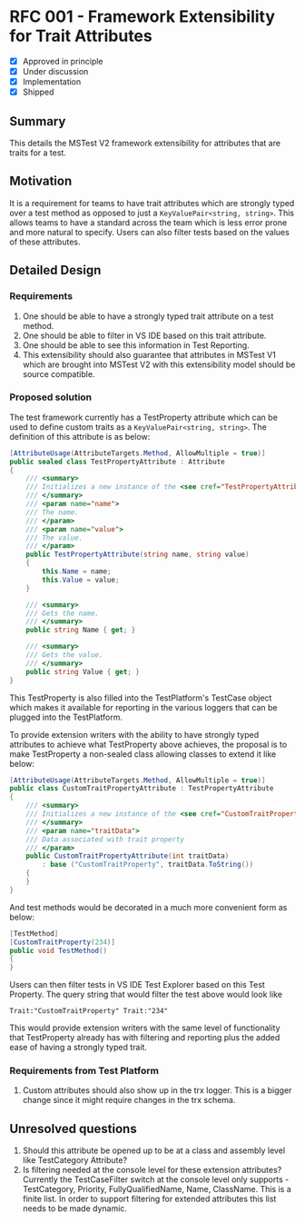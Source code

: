# RFC 001 - Framework Extensibility for Trait Attributes

- [x] Approved in principle
- [x] Under discussion
- [x] Implementation
- [x] Shipped

## Summary

This details the MSTest V2 framework extensibility for attributes that are traits for a test.

## Motivation

It is a requirement for teams to have trait attributes which are strongly typed over a test method as opposed to just a `KeyValuePair<string, string>`. This allows teams to have a standard across the team which is less error prone and more natural to specify. Users can also filter tests based on the values of these attributes.

## Detailed Design

### Requirements

1. One should be able to have a strongly typed trait attribute on a test method.
2. One should be able to filter in VS IDE based on this trait attribute.
3. One should be able to see this information in Test Reporting.
4. This extensibility should also guarantee that attributes in MSTest V1 which are brought into MSTest V2 with this extensibility model should be source compatible.

### Proposed solution

The test framework currently has a TestProperty attribute which can be used to define custom traits as a `KeyValuePair<string, string>`. The definition of this attribute is as below:

```csharp
[AttributeUsage(AttributeTargets.Method, AllowMultiple = true)]
public sealed class TestPropertyAttribute : Attribute
{
    /// <summary>
    /// Initializes a new instance of the <see cref="TestPropertyAttribute"/> class.
    /// </summary>
    /// <param name="name">
    /// The name.
    /// </param>
    /// <param name="value">
    /// The value.
    /// </param>
    public TestPropertyAttribute(string name, string value)
    {
        this.Name = name;
        this.Value = value;
    }

    /// <summary>
    /// Gets the name.
    /// </summary>
    public string Name { get; }

    /// <summary>
    /// Gets the value.
    /// </summary>
    public string Value { get; }
}
```

This TestProperty is also filled into the TestPlatform's TestCase object which makes it available for reporting in the various loggers that can be plugged into the TestPlatform.

To provide extension writers with the ability to have strongly typed attributes to achieve what TestProperty above achieves, the proposal is to make TestProperty a non-sealed class allowing classes to extend it like below:

```csharp
[AttributeUsage(AttributeTargets.Method, AllowMultiple = true)]
public class CustomTraitPropertyAttribute : TestPropertyAttribute
{
    /// <summary>
    /// Initializes a new instance of the <see cref="CustomTraitPropertyAttribute"/> class.
    /// </summary>
    /// <param name="traitData">
    /// Data associated with trait property
    /// </param>
    public CustomTraitPropertyAttribute(int traitData)
        : base ("CustomTraitProperty", traitData.ToString())
    {
    }
}
```

And test methods would be decorated in a much more convenient form as below:

```csharp
[TestMethod]
[CustomTraitProperty(234)]
public void TestMethod()
{
}
```

Users can then filter tests in VS IDE Test Explorer based on this Test Property. The query string that would filter the test above would look like

```shell
Trait:"CustomTraitProperty" Trait:"234"
```

This would provide extension writers with the same level of functionality that TestProperty already has with filtering and reporting plus the added ease of having a strongly typed trait.

### Requirements from Test Platform

1. Custom attributes should also show up in the trx logger. This is a bigger change since it might require changes in the trx schema.

## Unresolved questions

1. Should this attribute be opened up to be at a class and assembly level like TestCategory Attribute?
2. Is filtering needed at the console level for these extension attributes? Currently the TestCaseFilter switch at the console level only supports - TestCategory, Priority, FullyQualifiedName, Name, ClassName. This is a finite list. In order to support filtering for extended attributes this list needs to be made dynamic.
